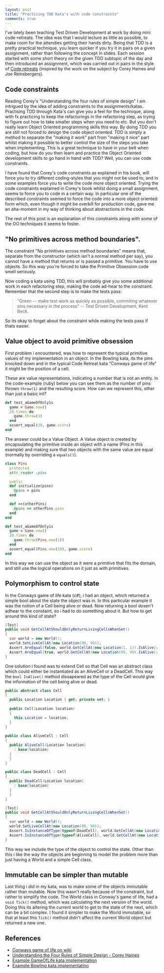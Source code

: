 ```yaml
---
layout: post
title: "Practising TDD Kata's with code constraints"
comments: true
---
```

I've lately been teaching Test Driven Development at work by doing mini code-retreats. The idea was that I would lecture as little as possible, to make room for the attendies getting their hands dirty. Being that TDD is a pretty practical technique, you learn quicker if you try it in pairs on a given assignment, rather than following the concept in slides. Each session started with some short theory on the given TDD subtopic of the day and then introduced an assignment, which was carried out in pairs in the style of [Code retreats](http://coderetreat.org/about) (inspired by the work on the subject by Corey Haines and Joe Reinsbergers).

Code constraints
-------------------------------
Reading Corey's "Understanding the four rules of simple design" I am intrigued by the idea of adding constraints to the assignments/katas. Practising TDD through Kata's can give you a feel for the technique, along with fx practicing to keep the refactorings in the refactoring step, as trying to figure out how to take smaller steps when you need to etc. But you don't really learn Object Oriented programming skills this way. By doing TDD you are still not forced to design the code object oriented. TDD is simply a method to separate the "making it work" part from "making it nice" part whilst making it possible to better control the size of the steps you take when implementing. This is a great technique to have in your belt when coding, but how do you then learn and practice the Object Oriented development skills to go hand in hand with TDD? Well, you can use code constraints.

I have found that Corey's code constraints as explained in his book, will force you to try different coding-styles that you might not be used to, and in some examples force you to write the code more object oriented. Trying the code constraints explained in Corey's book whilst doing a small assignment, seems to force you to code in a certain way. In particular one of the described constraints seemed to force the code into a more object oriented form which, even though it might be overkill for production code, gave me an aha-moment in my way of thinking about abstractions in the code.

The rest of this post is an explanation of this constraints along with some of the OO techniques it seems to foster.

"No primitives across method boundaries".
-----------------------------------------
The constraint "No primitives across method boundaries" means that, separate from the constructor (which isn't a normal method per say), you cannot have a method that returns or is passed a primitive. You have to use objects.
So this way you're forced to take the Primitive Obsession code smell seriously.

Now coding a kata using TDD, this will probably give you some additional work in each refactoring step, making the code ad-hear to the constraint. Remember that the second step is to make the tests pass:

> "Green -- make test work as quickly as possible, commiting whatever sins necessary in the process"  -- Test Driven Development, Kent Beck.

So its okay to forget about the constraint while making the tests pass if thats easier.

Value object to avoid primitive obsession
------------------------------------------
First problem i encountered, was how to represent the typical primitive values of my implementation in an object. In the Bowling kata, its the pins knocked down and in the typical Code Retreat kata "Conways game of life" it might be the position of a cell.

These are value representations, indicating a number that is not an entity. In the code-example (ruby) below you can see them as the number of pins thrown `throw(1)` and the resulting score. How can we represent this, other than just a basic int?

``` ruby
def test_aGameOfOnly1s
  game = Game.new()
  20.times do
    game.throw(1)
  end
  assert_equal(20, game.score)
end
```

The answer could be a Value Object. A Value object is created by encapsulating the primitive inside an object with a name (Pins in this example) and making sure that two objects with the same value are equal (normally by overriding a `equals()`).

``` ruby
class Pins
  protected
  attr_reader :pins

  public
  def initialize(pins)
    @pins = pins
  end

  def ==(otherPins)
    @pins == otherPins.pins
  end
end

def test_aGameOfOnly1s
  game = Game.new()
  20.times do
    game.throw(Pins.new(1))
  end
  assert_equal(Pins.new(20), game.score)
end
```

In this way we can use the object as it were a primitive that fits the domain, and still use the logical operations on it just as with primitives.

Polymorphism to control state
-----------------------------
In the Conways game of life kata (c#), i had an object, which returned a simple bool about the state the object was in. In this particular example it was the notion of a Cell being alive or dead. Now returning a bool dosen't adhear to the constaint, so i had to do something about it. But how to get around this kind of state?

``` csharp
[Test]
public void GetCellAtShouldOnlyReturnLivingCellsWhenSet()
{
  var world = new World();
  world.SetLiveCellAt(new Location(99, 99));
  Assert.AreEqual(false, world.GetCellAt(new Location(1, 1)).IsAlive);
  Assert.AreEqual(true, world.GetCellAt(new Location(99, 99).IsAlive);
}
```

One solution i found was to extend Cell so that Cell was an abstract class which could either be instantiated as an AliveCell or a DeadCell. This way the `bool IsAlive()` method dissapeared as the type of the Cell would give the information of the cell being alive or dead.

``` csharp
public abstract class Cell
{
  public Location Location { get; private set; }
            
  public Cell(Location location)
  {
    this.Location = location;
  }
}
        
public class AliveCell : Cell
{
  public AliveCell(Location location)
    : base(location)
  {
  }
}

public class DeadCell : Cell
{
  public DeadCell(Location location)
    : base(location)
  {
  }
}

[Test]
public void GetCellAtShouldOnlyReturnLivingCellsWhenSet()
{
  var world = new World();
  world.SetLiveCellAt(new Location(99, 99));
  Assert.IsInstanceOfType(typeof(DeadCell), world.GetCellAt(new Location(1, 1)));
  Assert.IsInstanceOfType(typeof(AliveCell), world.GetCellAt(new Location(99, 99)));
}
```

This way we include the type of the object to control the state. Other than this i like the way the objects are beginning to model the problem more than just having a World and a simple Cell class.

Immutable can be simpler than mutable
-------------------------------------

Last thing i did in my kata, was to make some of the objects immutable rather than mutable. Now this wasn't really because of the constraint, but rather to simplify the code. The World class in Conway's game of life, had a `void Tick()` method, which was calculating the next version of the world. Doing this its altering the current world to get to the state of the next, which can be a bit complex. I found it simpler to make the World immutable, so that at least this `Tick()` method didn't affect the current World object but returned a new one.

References
----------
<ul>
  <li><a href="https://en.wikipedia.org/wiki/Conway%27s_Game_of_Life">Conways game of life on wiki</a></li>
  <li><a href="https://leanpub.com/4rulesofsimpledesign">Understanding the Four Rules of Simple Design - Corey Haines</a></li>
  <li><a href="https://github.com/TheoAndersen/GameOfLifeKata">Example GameOfLife kata implementation</a></li>
  <li><a href="https://github.com/TheoAndersen/BowlingKataRuby">Example Bowling kata implementatino</a></li>
</ul>







